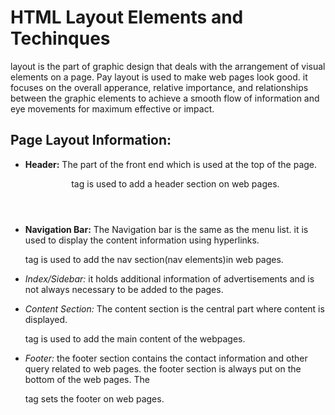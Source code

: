 # HTML Layout Elements and Techinques

layout is the part of graphic design that deals with the arrangement of visual elements on a page. Pay layout is used to make web pages look good. it focuses on the overall apperance, relative importance, and relationships between the graphic elements to achieve a smooth flow of information and eye movements for maximum effective or impact.

## Page Layout Information:

- **Header:**
  The part of the front end which is used at the top of the page. <header> tag is used to add a header section on web pages.

- **Navigation Bar:**
  The Navigation bar is the same as the menu list. it is used to display the content information using hyperlinks. <nav> tag is used to add the nav section(nav elements)in web pages.
- _Index/Sidebar:_
  it holds additional information of advertisements and is not always necessary to be added to the pages.
- _Content Section:_
  The content section is the central part where content is displayed. <main> tag is used to add the main content of the webpages.
- _Footer:_
  the footer section contains the contact information and other query related to web pages. the footer section is always put on the bottom of the web pages. The <footer> tag sets the footer on web pages.
